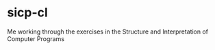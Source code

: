 sicp-cl
=======

Me working through the exercises in the Structure and Interpretation of Computer Programs
